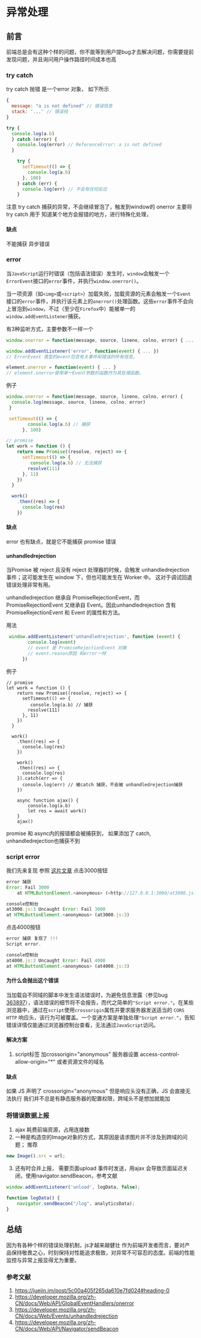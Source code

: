 # 异常处理

## 前言

前端总是会有这种个样的问题，你不能等到用户提bug才去解决问题，你需要提前发现问题，并且询问用户操作路径时间成本也高

### try catch

try catch 抛错 是一个error 对象， 如下所示

```js
{
  message: "a is not defined" // 错误信息
  stack: '...' // 错误栈
}
```

```js
try {
  console.log(a.b)
  } catch (error) {
    console.log(error) // ReferenceError: a is not defined
  }

    try {
      setTimeout(() => {
        console.log(a.b)
      }, 100)
    } catch (err) {
      console.log(err) // 不会有任何反应
    }

```

注意 try catch 捕获的异常，不会继续冒泡了，触发到window的 onerror
主要将 try catch 用于 知道某个地方会报错的地方，进行特殊化处理，

#### 缺点

不能捕获 异步错误

### error

当`JavaScript`运行时错误（包括语法错误）发生时，`window`会触发一个`ErrorEvent`接口的`error`事件，并执行`window.onerror()`。

当一项资源（如`<img>`或`<script>`）加载失败，加载资源的元素会触发一个`Event`接口的`error`事件，并执行该元素上的`onerror()`处理函数。这些`error`事件不会向上冒泡到`window`，不过（至少在`Firefox`中）能被单一的`window.addEventListener`捕获。

有3种监听方式，主要参数不一样一个

```js
window.onerror = function(message, source, lineno, colno, error) { ... }

window.addEventListener('error', function(event) { ... })
// ErrorEvent 类型的event包含有关事件和错误的所有信息。

element.onerror = function(event) { ... }
// element.onerror使用单一Event参数的函数作为其处理函数。
```

例子

```js
window.onerror = function(message, source, lineno, colno, error) {
  console.log(message, source, lineno, colno, error)
 }

 setTimeout(() => {
        console.log(a.b) // 捕获
      }, 100)

// promise
let work = function () {
    return new Promise((resolve, reject) => {
      setTimeout(() => {
         console.log(a.b) // 无法捕获
        resolve(111)
      }, 11)
    })
  }

  work()
    .then((res) => {
      console.log(res)
    })

```

#### 缺点

error 也有缺点，就是它不能捕获 promise 错误

#### unhandledrejection

当Promise 被 reject 且没有 reject 处理器的时候，会触发 unhandledrejection 事件；这可能发生在 window 下，但也可能发生在 Worker 中。 这对于调试回退错误处理非常有用。

unhandledrejection 继承自 PromiseRejectionEvent，而 PromiseRejectionEvent 又继承自 Event。因此unhandledrejection 含有 PromiseRejectionEvent 和 Event 的属性和方法。

用法

```js
 window.addEventListener('unhandledrejection', function (event) {
        console.log(event)
        // event 是 PromiseRejectionEvent 对象
        // event.reason原因 和error一样
      })
```

例子

```
// promise
let work = function () {
    return new Promise((resolve, reject) => {
      setTimeout(() => {
         console.log(a.b) // 捕获
        resolve(111)
      }, 11)
    })
  }

  work()
    .then((res) => {
      console.log(res)
    })

    work()
    .then((res) => {
      console.log(res)
    }).catch(err => {
      console.log(err) // 被catch 捕获，不会被 unhandledrejection捕获
    })

    async function ajax() {
        console.log(a.b)
        let res = await work()
    }
    ajax()

```

promise 和 async内的报错都会被捕获到， 如果添加了 catch, unhandledrejection也捕获不到

### script error

我们先来复现
参照 [这片文章](https://juejin.im/post/5c00a405f265da610e7fd024#heading-0)
点击3000按钮

```js
error 捕获
Error: Fail 3000
    at HTMLButtonElement.<anonymous> (<http://127.0.0.1:3000/at3000.js:3:9)>

console控制台
at3000.js:3 Uncaught Error: Fail 3000
at HTMLButtonElement.<anonymous> (at3000.js:3)
```

点击4000按钮

```js
error 捕获 复现了 !!!
Script error.

console控制台
at4000.js:3 Uncaught Error: Fail 4000
at HTMLButtonElement.<anonymous> (at4000.js:3)
```

#### 为什么会抛出这个错误

当加载自不同域的脚本中发生语法错误时，为避免信息泄露（参见bug [363897](https://bugzilla.mozilla.org/show_bug.cgi?id=363897)），语法错误的细节将不会报告，而代之简单的`"Script error."`。在某些浏览器中，通过在`script`使用`crossorigin`属性并要求服务器发送适当的 `CORS HTTP` 响应头，该行为可被覆盖。一个变通方案是单独处理`"Script error."`，告知错误详情仅能通过浏览器控制台查看，无法通过`JavaScript`访问。

#### 解决方案

1. script标签 加crossorigin="anonymous" 服务器设置 access-control-allow-origin="*" 或者资源文件的域名

#### 缺点

如果 JS 声明了 crossorigin="anonymous" 但是响应头没有正确，JS 会直接无法执行
我们并不总是有静态服务器的配置权限，跨域头不是想加就能加

### 将错误数据上报

1. ajax 耗费前端资源，占用连接数
2. 一种是构造空的Image对象的方式，其原因是请求图片并不涉及到跨域的问题； 推荐

```js
new Image().src = url;
```

3. 还有时合并上报， 需要页面upload 事件时发送，用ajax 会导致页面延迟关闭，使用navigator.sendBeacon，参考文献

```js
window.addEventListener('unload', logData, false);

function logData() {
    navigator.sendBeacon("/log", analyticsData);
}
```

## 总结

因为有各种个样的错误处理机制，js才越来越健壮
作为前端开发者而言，要对产品保持敬畏之心，时刻保持对性能追求极致，对异常不可容忍的态度。前端的性能监控与异常上报显得尤为重要。

### 参考文献

1. <https://juejin.im/post/5c00a405f265da610e7fd024#heading-0>
2. <https://developer.mozilla.org/zh-CN/docs/Web/API/GlobalEventHandlers/onerror>
3. <https://developer.mozilla.org/zh-CN/docs/Web/Events/unhandledrejection>
4. <https://developer.mozilla.org/zh-CN/docs/Web/API/Navigator/sendBeacon>
